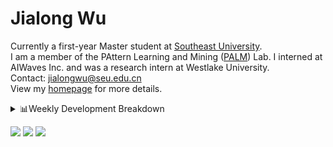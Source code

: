 #  Jialong Wu

Currently a first-year Master student at [Southeast University](https://www.seu.edu.cn/english/).<br>
I am a member of the PAttern Learning and Mining ([PALM](http://palm.seu.edu.cn/home.html)) Lab. I interned at AIWaves Inc. and was a research intern at Westlake University.<br>
Contact: jialongwu@seu.edu.cn<br>
View my [homepage](https://callanwu.github.io/) for more details.

<details><summary>📊Weekly Development Breakdown</summary>

<!--START_SECTION:waka-->

```txt
From: 17 March 2024 - To: 24 March 2024

Total Time: 9 hrs 40 mins

Python       7 hrs 10 mins   ██████████████████▓░░░░░░   74.18 %
Bash         1 hr 2 mins     ██▓░░░░░░░░░░░░░░░░░░░░░░   10.79 %
Other        26 mins         █░░░░░░░░░░░░░░░░░░░░░░░░   04.49 %
YAML         19 mins         █░░░░░░░░░░░░░░░░░░░░░░░░   03.38 %
JSON         16 mins         ▓░░░░░░░░░░░░░░░░░░░░░░░░   02.89 %
```

<!--END_SECTION:waka-->

[![wakatime](https://wakatime.com/badge/user/c6720b29-9431-4a60-bc9d-e1fb2b6bd65f.svg)](https://wakatime.com/@c6720b29-9431-4a60-bc9d-e1fb2b6bd65f)
</details>

[![](https://img.shields.io/badge/Google%20Scholar-4385FE.svg?&color=d6d6d6&style=flat-square&logo=google-scholar)](https://scholar.google.com/citations?user=6eg2m4YAAAAJ)
[![](https://img.shields.io/badge/dynamic/json?label=Citations&query=citationCount&url=https%3A%2F%2Fapi.semanticscholar.org%2Fgraph%2Fv1%2Fauthor%2F2240542238%3Ffields%3DcitationCount&style=flat-square&logo=semanticscholar&labelColor=gray&color=gray)](https://www.semanticscholar.org/author/Jialong-Wu/2240542238)
![](https://komarev.com/ghpvc/?username=callanwu)
